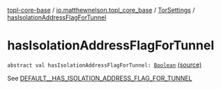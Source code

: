 [topl-core-base](../../index.md) / [io.matthewnelson.topl_core_base](../index.md) / [TorSettings](index.md) / [hasIsolationAddressFlagForTunnel](./has-isolation-address-flag-for-tunnel.md)

# hasIsolationAddressFlagForTunnel

`abstract val hasIsolationAddressFlagForTunnel: `[`Boolean`](https://kotlinlang.org/api/latest/jvm/stdlib/kotlin/-boolean/index.html) [(source)](https://github.com/05nelsonm/TorOnionProxyLibrary-Android/blob/master/topl-core-base/src/main/java/io/matthewnelson/topl_core_base/TorSettings.kt#L265)

See [DEFAULT__HAS_ISOLATION_ADDRESS_FLAG_FOR_TUNNEL](-d-e-f-a-u-l-t__-h-a-s_-i-s-o-l-a-t-i-o-n_-a-d-d-r-e-s-s_-f-l-a-g_-f-o-r_-t-u-n-n-e-l.md)

